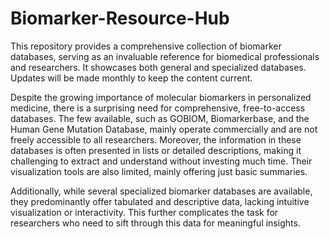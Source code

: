 # Biomarker-Resource-Hub
This repository provides a comprehensive collection of biomarker databases, serving as an invaluable reference for biomedical professionals and researchers. It showcases both general and specialized databases. Updates will be made monthly to keep the content current.

Despite the growing importance of molecular biomarkers in personalized medicine, there is a surprising need for comprehensive, free-to-access databases. The few available, such as GOBIOM, Biomarkerbase, and the Human Gene Mutation Database, mainly operate commercially and are not freely accessible to all researchers. Moreover, the information in these databases is often presented in lists or detailed descriptions, making it challenging to extract and understand without investing much time. Their visualization tools are also limited, mainly offering just basic summaries.

Additionally, while several specialized biomarker databases are available, they predominantly offer tabulated and descriptive data, lacking intuitive visualization or interactivity. This further complicates the task for researchers who need to sift through this data for meaningful insights.
